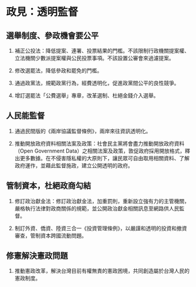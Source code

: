 # 政見：透明監督

## 選舉制度、參政機會要公平

1. 補正公投法：降低提案、連署、投票結果的門檻。不該限制行政機關提案權、立法機關少數派提案權與公民投票事項。不該設置公審會來過濾提案。

2. 修改選罷法，降低參政和罷免的門檻。

3. 通過政黨法，規範政黨行為，經費透明化，促進政黨間公平的良性競爭。

4. 增訂選罷法「公費選舉」專章，改革選制、杜絕金錢介入選舉。

## 人民能監督

1. 通過民間版的《兩岸協議監督條例》，兩岸來往資訊透明化。

2. 推動開放政府資料相關法案及政策：社會民主黨將會盡力推動開放政府資料（Open Government Data）之相關法案及政策，敦促政府採用開放格式，釋出更多數據。在不侵害隱私權的大原則下，讓民眾可自由取用相關資料、了解政府運作，並藉此監督施政，建立公開透明的政府。

## 管制資本，杜絕政商勾結

1. 修訂政治獻金法：修訂政治獻金法，加重罰則，重新設立強有力的主管機關，嚴格執行法律對政商關係的規範，並公開政治獻金相關訊息至網路供人民監督。

2. 制訂外資、僑資、陸資三合一《投資管理條例》，以嚴謹和透明的投資和撤資審查，管制資本跨國流動問題。

## 修憲解決憲政問題

1. 推動憲政改革，解決台灣目前有權無責的憲政困境，共同創造屬於台灣人民的憲政制度。
